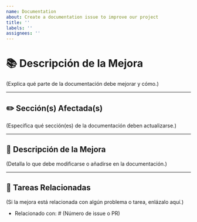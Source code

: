 ```yaml
---
name: Documentation
about: Create a documentation issue to improve our project
title: ''
labels: ''
assignees: ''
---
```

# 📚 Descripción de la Mejora

(Explica qué parte de la documentación debe mejorar y cómo.)

---

## ✏️ Sección(s) Afectada(s)

(Especifica qué sección(es) de la documentación deben actualizarse.)

---

## 📝 Descripción de la Mejora

(Detalla lo que debe modificarse o añadirse en la documentación.)

---

## 📜 Tareas Relacionadas

(Si la mejora está relacionada con algún problema o tarea, enlázalo aquí.)
- Relacionado con: # (Número de issue o PR)
